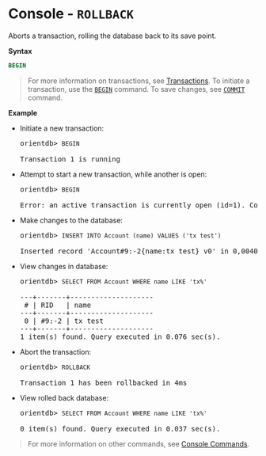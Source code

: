 # Console - `ROLLBACK`

Aborts a transaction, rolling the database back to its save point.

**Syntax**

```sql
BEGIN
```

>For more information on transactions, see [Transactions](Transactions.md).  To initiate a transaction, use the [`BEGIN`](Console-Command-Begin.md) command.  To save changes, see [`COMMIT`](Console-Command-Commit.md) command.


**Example**

- Initiate a new transaction:

  <pre>
  orientdb> <code class='lang-sql userinput'>BEGIN</code>

  Transaction 1 is running
  </pre>

- Attempt to start a new transaction, while another is open:

  <pre>
  orientdb> <code class='lang-sql userinput'>BEGIN</code>

  Error: an active transaction is currently open (id=1). Commit or rollback before starting a new one.
  </pre>

- Make changes to the database:

  <pre>
  orientdb> <code class='lang-sql userinput'>INSERT INTO Account (name) VALUES ('tx test')</code>

  Inserted record 'Account#9:-2{name:tx test} v0' in 0,004000 sec(s).
  </pre>

- View changes in database:

  <pre>
  orientdb> <code class='lang-sql userinput'>SELECT FROM Account WHERE name LIKE 'tx%'</code>

  ---+-------+--------------------
   # | RID   | name
  ---+-------+--------------------
   0 | #9:-2 | tx test
  ---+-------+--------------------
  1 item(s) found. Query executed in 0.076 sec(s).
  </pre>

- Abort the transaction:

  <pre>
  orientdb> <code class="lang-sql userinput">ROLLBACK</code>

  Transaction 1 has been rollbacked in 4ms
  </pre>

- View rolled back database:

  <pre>
  orientdb> <code class="lang-sql userinput">SELECT FROM Account WHERE name LIKE 'tx%'</code>

  0 item(s) found. Query executed in 0.037 sec(s).
  </pre>

>For more information on other commands, see [Console Commands](Console-Commands.md).